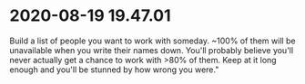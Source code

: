 # 2020-08-19 19.47.01
Build a list of people you want to work with someday. ~100% of them will be unavailable when you write their names down. You'll probably believe you'll never actually get a chance to work with >80% of them. Keep at it long enough and you'll be stunned by how wrong you were."

<!-- #Life -->

<!-- {BearID:B0AF9A37-B571-41C9-98F9-285E78E5BC99-15756-00001303288D4A2F} -->
